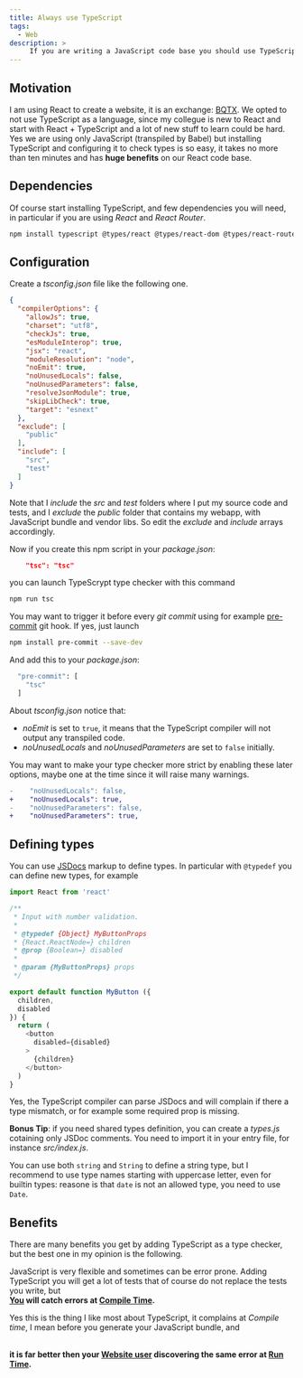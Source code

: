 ```yaml
---
title: Always use TypeScript
tags:
  - Web
description: >
     If you are writing a JavaScript code base you should use TypeScript, even if you are not writing TypeScript code.
---
```


## Motivation

I am using React to create a website, it is an exchange: [BQTX](https://bqtx.com). We opted to not use TypeScript as a language, since my collegue is new to React and start with React + TypeScript and a lot of new stuff to learn could be hard.
Yes we are using only JavaScript (transpiled by Babel) but installing TypeScript and configuring it to check types is so easy, it takes no more than ten minutes and has **huge benefits** on our React code base.

## Dependencies

Of course start installing TypeScript, and few dependencies you will need, in particular if you are using *React* and *React Router*.

```bash
npm install typescript @types/react @types/react-dom @types/react-router-dom --save-dev
```

## Configuration

Create a *tsconfig.json* file like the following one.

```json
{
  "compilerOptions": {
    "allowJs": true,
    "charset": "utf8",
    "checkJs": true,
    "esModuleInterop": true,
    "jsx": "react",
    "moduleResolution": "node",
    "noEmit": true,
    "noUnusedLocals": false,
    "noUnusedParameters": false,
    "resolveJsonModule": true,
    "skipLibCheck": true,
    "target": "esnext"
  },
  "exclude": [
    "public"
  ],
  "include": [
    "src",
    "test"
  ]
}
```

Note that I *include* the *src* and *test* folders where I put my source code and tests, and I *exclude* the *public* folder that contains my webapp, with JavaScript bundle and vendor libs. So edit the *exclude* and *include* arrays accordingly.

Now if you create this npm script in your *package.json*:

```json
    "tsc": "tsc"
```

you can launch TypeScrypt type checker with this command

```bash
npm run tsc
```

You may want to trigger it before every *git commit* using for example [pre-commit](https://www.npmjs.com/package/pre-commit) git hook. If yes, just launch

```bash
npm install pre-commit --save-dev
```

And add this to your *package.json*:

```bash
  "pre-commit": [
    "tsc"
  ]
```

About *tsconfig.json* notice that:

* *noEmit* is set to `true`, it means that the TypeScript compiler will not output any transpiled code.
* *noUnusedLocals* and *noUnusedParameters* are set to `false` initially.

You may want to make your type checker more strict by enabling these later options, maybe one at the time since it will raise many warnings.

```diff
-    "noUnusedLocals": false,
+    "noUnusedLocals": true,
-    "noUnusedParameters": false,
+    "noUnusedParameters": true,
```

## Defining types

You can use [JSDocs](https://jsdoc.app) markup to define types. In particular with `@typedef` you can define new types, for example

```js
import React from 'react'

/**
 * Input with number validation.
 *
 * @typedef {Object} MyButtonProps
 * {React.ReactNode=} children
 * @prop {Boolean=} disabled
 *
 * @param {MyButtonProps} props
 */

export default function MyButton ({
  children,
  disabled
}) {
  return (
    <button
      disabled={disabled}
    >
      {children}
    </button>
  )
}
```

<div class="paper info">
Yes, the TypeScript compiler can parse JSDocs and will complain if there a type mismatch, or for example some required prop is missing.
</div>

<b>Bonus Tip</b>: if you need shared types definition, you can create a *types.js* cotaining only JSDoc comments. You need to import it in your entry file, for instance *src/index.js*.

You can use both `string` and `String` to define a string type, but I recommend to use type names starting with uppercase letter, even for builtin types: reasone is that `date` is not an allowed type, you need to use `Date`.


## Benefits

There are many benefits you get by adding TypeScript as a type checker, but the best one in my opinion is the following.

<div class="paper success">
JavaScript is very flexible and sometimes can be error prone. Adding TypeScript you will get a lot of tests that of course do not replace the tests you write, but

<br>
  <b><u>You</u> will catch errors at <u>Compile Time</u>.</b>
<br>

Yes this is the thing I like most about TypeScript, it complains at <em>Compile time</em>, I mean before you generate your JavaScript bundle, and

<br>
  <b>it is far better then your <u>Website user</u> discovering the same error at <u>Run Time</u>.</b>
<br>
</div>
